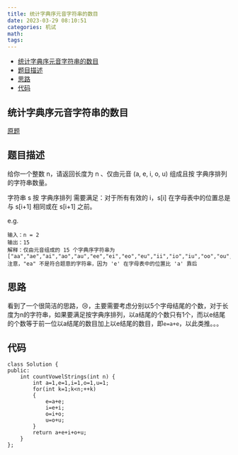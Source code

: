 ```yaml
---
title: 统计字典序元音字符串的数目
date: 2023-03-29 08:10:51
categories: 机试
math:
tags:
---
```

<!-- TOC -->

- [统计字典序元音字符串的数目](#统计字典序元音字符串的数目)
- [题目描述](#题目描述)
- [思路](#思路)
- [代码](#代码)

<!-- /TOC -->
## 统计字典序元音字符串的数目
[原题](https://leetcode.cn/problems/count-sorted-vowel-strings/description/)
## 题目描述
给你一个整数 n，请返回长度为 n 、仅由元音 (a, e, i, o, u) 组成且按 字典序排列 的字符串数量。

字符串 s 按 字典序排列 需要满足：对于所有有效的 i，s[i] 在字母表中的位置总是与 s[i+1] 相同或在 s[i+1] 之前。

e.g.
```
输入：n = 2
输出：15
解释：仅由元音组成的 15 个字典序字符串为
["aa","ae","ai","ao","au","ee","ei","eo","eu","ii","io","iu","oo","ou","uu"]
注意，"ea" 不是符合题意的字符串，因为 'e' 在字母表中的位置比 'a' 靠后
```
## 思路
看到了一个很简洁的思路，:cry:，主要需要考虑分别以5个字母结尾的个数，对于长度为n的字符串，如果要满足按字典序排列，以a结尾的个数只有1个，而以e结尾的个数等于前一位以a结尾的数目加上以e结尾的数目，即`e=a+e`，以此类推。。。
## 代码
```
class Solution {
public:
    int countVowelStrings(int n) {
        int a=1,e=1,i=1,o=1,u=1;
        for(int k=1;k<n;++k)
        {
            e=a+e;
            i=e+i;
            o=i+o;
            u=o+u;
        }
        return a+e+i+o+u;
    }
};
```